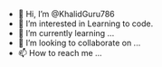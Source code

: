 - 👋 Hi, I’m @KhalidGuru786
- 👀 I’m interested in Learning to code.
- 🌱 I’m currently learning ...
- 💞️ I’m looking to collaborate on ...
- 📫 How to reach me ...

<!---
KhalidGuru786/KhalidGuru786 is a ✨ special ✨ repository because its `README.md` (this file) appears on your GitHub profile.
You can click the Preview link to take a look at your changes.
--->
